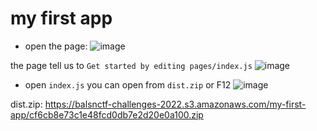 # my first app

- open the page:
![image](https://user-images.githubusercontent.com/75651364/188257138-3362f12a-2877-42bb-9592-d3eaa5d5920c.png)

the page tell us to `Get started by editing pages/index.js`
![image](https://user-images.githubusercontent.com/75651364/188257153-a1a7cca3-7c47-40b3-bea2-3ecbfd97a40e.png)

- open `index.js` you can open from `dist.zip` or F12
![image](https://user-images.githubusercontent.com/75651364/188257210-6cbd5d61-e24f-416c-a771-1e89d8b3521d.png)

dist.zip:
https://balsnctf-challenges-2022.s3.amazonaws.com/my-first-app/cf6cb8e73c1e48fcd0db7e2d20e0a100.zip
